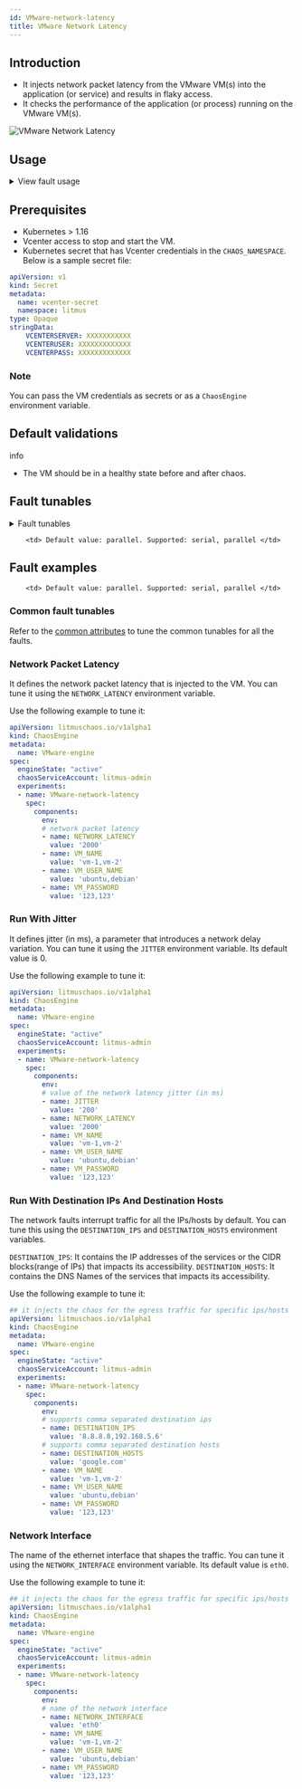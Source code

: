```yaml
---
id: VMware-network-latency
title: VMware Network Latency
---
```


## Introduction
- It injects network packet latency from the VMware VM(s) into the application (or service) and results in flaky access. 
- It checks the performance of the application (or process) running on the VMware VM(s).


![VMware Network Latency](./static/images/VMware-network-chaos.png)


## Usage
<details>
<summary>View fault usage</summary>
<div>
The fault results in network degradation without the VM being marked unhealthy (or unworthy) of traffic. The goal of this fault is to simulate issues within your VM network or microservice communication across services in different hosts etc.

Mitigation (in this case, keeping the timeout i.e, the network latency low) can be achieved using a middleware that can switch traffic based on certain SLOs/performance parameters. If such an arrangement is not available, the next best solution would be to verify if a degradation is highlighted by notifying about it using alerts so that the admin (or SRE) has the opportunity to investigate and fix these issues. 
Another utility of the test is to see the extent of impact caused to the end-user or the last point in the application stack on account of degradation in accessing a downstream/dependent microservice; whether it accepts or breaks the system to an unacceptable degree. The fault provides `DESTINATION_IPS` or `DESTINATION_HOSTS` so that you can control the chaos against specific services within or outside the VM.

The VM may stall or get corrupted while it waits endlessly for a packet. The fault limits the impact (blast radius) to only the traffic you wish to test by specifying the IP addresses or application information. This fault helps improve the resilience of your services over time.
</div>
</details>

## Prerequisites
- Kubernetes > 1.16 
- Vcenter access to stop and start the VM.
- Kubernetes secret that has Vcenter credentials in the `CHAOS_NAMESPACE`. Below is a sample secret file:
```yaml
apiVersion: v1
kind: Secret
metadata:
  name: vcenter-secret
  namespace: litmus
type: Opaque
stringData:
    VCENTERSERVER: XXXXXXXXXXX
    VCENTERUSER: XXXXXXXXXXXXX
    VCENTERPASS: XXXXXXXXXXXXX
```

### Note
You can pass the VM credentials as secrets or as a `ChaosEngine` environment variable.


## Default validations
info
- The VM should be in a healthy state before and after chaos.


## Fault tunables
<details>
    <summary>Fault tunables</summary>
    <h2>Mandatory Fields</h2>
    <table>
      <tr>
        <th> Variables </th>
        <th> Description </th>
        <th> Notes </th>
      </tr>
      <tr>
        <td> VM_NAMES </td>
        <td> Provide the target VM names.</td>
        <td> You can provide multiple VM names as comma separated values, for example: vm-1,vm-2. </td>
      </tr>
      <tr>
        <td> VM_USER_NAME </td>
        <td> Provide the username of the target VM(s).</td>
        <td> Multiple usernames can be provided as comma separated values (for more than one VM under chaos). It is used to run the 'govc' command.</td>
      </tr>
      <tr>
        <td> VM_PASSWORD </td>
        <td> Provide the password for the target VM(s).</td>
        <td> It is used to run the govc command.</td>
      </tr>
    </table>
    <h2>Optional Fields</h2>
    <table>
      <tr>
        <th> Variables </th>
        <th> Description </th>
        <th> Notes </th>
      </tr>
      <tr>
        <td> TOTAL_CHAOS_DURATION </td>
        <td> The total duration to insert chaos (in seconds). </td>
        <td> Its default value is 30s. </td>
      </tr>
      <tr>
        <td> CHAOS_INTERVAL </td>
        <td> The interval between successive instance terminations (in seconds). </td>
        <td> Its default value is 30s. </td>
      </tr>
      <tr>
        <td> NETWORK_LATENCY </td>
        <td> The latency (or delay) in milliseconds.</td>
        <td> Its default value is 2000, and it accepts numeric values only. </td>
      </tr>
      <tr>
        <td> JITTER </td>
        <td> The network jitter value in milliseconds.</td>
        <td> Its default value is 0, and it accepts numeric values only. </td>
      </tr>
      <tr>
        <td> DESTINATION_IPS </td>
        <td> The IP addresses of the services or the CIDR blocks(range of IPs), whose accessibility is impacted. </td>
        <td> Comma separated IP(S) or CIDR(S) can be provided. If it is not provided, it induces network chaos for all IPs/destinations. </td>
      </tr>
      <tr>
        <td> DESTINATION_HOSTS </td>
        <td> DNS Names of the services whose accessibility is impacted. </td>
        <td> If it is not provided, it induces network chaos for all IPs/destinations or `DESTINATION_IPS` if already defined. </td>
      </tr>
      <tr>
        <td> SEQUENCE </td>
        <td> It defines the sequence of chaos execution for multiple instances. </td>
        <td> Its default value is 'parallel', and it supports 'serial' value too. </td>
      </tr>
      <tr>
        <td> <td> RAMP_TIME </td>
        <td> Period to wait before and after injecting chaos (in seconds). </td>
        <td> For example, 30s. </td>ME </td>
        <td> Period to wait before and after injection of chaos (in seconds).</td>
        <td> For example, 30s. </td>
      </tr>
    </table>
    <h2>Secret Fields</h2>
     <table>
      <tr>
        <th> Variables </th>
        <th> Description </th>
        <th> Notes </th>
      </tr>
      <tr>
        <td> GOVC_URL </td>
        <td> Provide the VMCenter Server URL. </td>
        <td> It is used to perform the VMware API calls using the 'govc' command and is derived from a secret.</td>
      </tr>
      <tr>
        <td> GOVC_USERNAME </td>
        <td> Provide the username of VMCenter Server.</td>
        <td> This environment variable is used for authentiation purposes and is setup using a secret.</td>
      </tr>
      <tr>
        <td> GOVC_PASSWORD </td>
        <td> Provide the password of VMCenter Server. </td>
        <td> This environment variable is used for authentiation purposes and is setup using a secret.</td>
      </tr>
      <tr>
        <td> GOVC_INSECURE </td>
        <td> Provide the value as <code>true</code>. </td>
        <td> This environment variable is used to run the 'govc' command in insecure mode and is setup using a secret.</td>
      </tr>
     </table>
</details>

        <td> Default value: parallel. Supported: serial, parallel </td>
## Fault examples

        <td> Default value: parallel. Supported: serial, parallel </td>
### Common fault tunables
Refer to the [common attributes](../common-tunables-for-all-faults) to tune the common tunables for all the faults.

### Network Packet Latency

It defines the network packet latency that is injected to the VM. You can tune it using the `NETWORK_LATENCY` environment variable.

Use the following example to tune it:

[embedmd]:# (./static/manifests/VMware-network-latency/network-latency.yaml yaml)
```yaml
apiVersion: litmuschaos.io/v1alpha1
kind: ChaosEngine
metadata:
  name: VMware-engine
spec:
  engineState: "active"
  chaosServiceAccount: litmus-admin
  experiments:
  - name: VMware-network-latency
    spec:
      components:
        env:
        # network packet latency
        - name: NETWORK_LATENCY
          value: '2000'
        - name: VM_NAME
          value: 'vm-1,vm-2'
        - name: VM_USER_NAME
          value: 'ubuntu,debian'
        - name: VM_PASSWORD
          value: '123,123'
```

### Run With Jitter

It defines jitter (in ms), a parameter that introduces a network delay variation. You can tune it using the `JITTER` environment variable. Its default value is 0.

Use the following example to tune it:

[embedmd]:# (./static/manifests/VMware-network-latency/network-latency-with-jitter.yaml yaml)
```yaml
apiVersion: litmuschaos.io/v1alpha1
kind: ChaosEngine
metadata:
  name: VMware-engine
spec:
  engineState: "active"
  chaosServiceAccount: litmus-admin
  experiments:
  - name: VMware-network-latency
    spec:
      components:
        env:
        # value of the network latency jitter (in ms)
        - name: JITTER
          value: '200'
        - name: NETWORK_LATENCY
          value: '2000'
        - name: VM_NAME
          value: 'vm-1,vm-2'
        - name: VM_USER_NAME
          value: 'ubuntu,debian'
        - name: VM_PASSWORD
          value: '123,123'
```

### Run With Destination IPs And Destination Hosts

The network faults interrupt traffic for all the IPs/hosts by default. You can tune this using the `DESTINATION_IPS` and `DESTINATION_HOSTS` environment variables.

`DESTINATION_IPS`: It contains the IP addresses of the services or the CIDR blocks(range of IPs) that impacts its accessibility.
`DESTINATION_HOSTS`: It contains the DNS Names of the services that impacts its accessibility.

Use the following example to tune it:

[embedmd]:# (./static/manifests/VMware-network-latency/destination-host-and-ip.yaml yaml)
```yaml
## it injects the chaos for the egress traffic for specific ips/hosts
apiVersion: litmuschaos.io/v1alpha1
kind: ChaosEngine
metadata:
  name: VMware-engine
spec:
  engineState: "active"
  chaosServiceAccount: litmus-admin
  experiments:
  - name: VMware-network-latency
    spec:
      components:
        env:
        # supports comma separated destination ips
        - name: DESTINATION_IPS
          value: '8.8.8.8,192.168.5.6'
        # supports comma separated destination hosts
        - name: DESTINATION_HOSTS
          value: 'google.com'
        - name: VM_NAME
          value: 'vm-1,vm-2'
        - name: VM_USER_NAME
          value: 'ubuntu,debian'
        - name: VM_PASSWORD
          value: '123,123'
```

###  Network Interface

The name of the ethernet interface that shapes the traffic. You can tune it using the `NETWORK_INTERFACE` environment variable. Its default value is `eth0`.

Use the following example to tune it:

[embedmd]:# (./static/manifests/VMware-network-latency/network-interface.yaml yaml)
```yaml
## it injects the chaos for the egress traffic for specific ips/hosts
apiVersion: litmuschaos.io/v1alpha1
kind: ChaosEngine
metadata:
  name: VMware-engine
spec:
  engineState: "active"
  chaosServiceAccount: litmus-admin
  experiments:
  - name: VMware-network-latency
    spec:
      components:
        env:
        # name of the network interface
        - name: NETWORK_INTERFACE
          value: 'eth0'
        - name: VM_NAME
          value: 'vm-1,vm-2'
        - name: VM_USER_NAME
          value: 'ubuntu,debian'
        - name: VM_PASSWORD
          value: '123,123'
```
